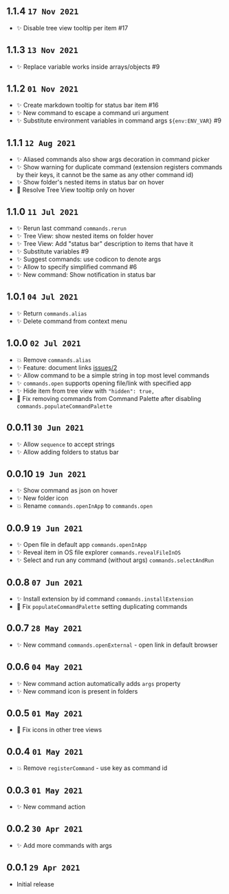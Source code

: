 ## 1.1.4 `17 Nov 2021`

- ✨ Disable tree view tooltip per item #17

## 1.1.3 `13 Nov 2021`

- ✨ Replace variable works inside arrays/objects #9

## 1.1.2 `01 Nov 2021`

- ✨ Create markdown tooltip for status bar item #16
- ✨ New command to escape a command uri argument
- ✨ Substitute environment variables in command args `${env:ENV_VAR}` #9

## 1.1.1 `12 Aug 2021`

- ✨ Aliased commands also show args decoration in command picker
- ✨ Show warning for duplicate command (extension registers commands by their keys, it cannot be the same as any other command id)
- ✨ Show folder's nested items in status bar on hover
- 🐛 Resolve Tree View tooltip only on hover

## 1.1.0 `11 Jul 2021`

- ✨ Rerun last command `commands.rerun`
- ✨ Tree View: show nested items on folder hover
- ✨ Tree View: Add "status bar" description to items that have it
- ✨ Substitute variables #9
- ✨ Suggest commands: use codicon to denote args
- ✨ Allow to specify simplified command #6
- ✨ New command: Show notification in status bar

## 1.0.1 `04 Jul 2021`

- ✨ Return `commands.alias`
- ✨ Delete command from context menu

## 1.0.0 `02 Jul 2021`

- 💥 Remove `commands.alias`
- ✨ Feature: document links [issues/2](https://github.com/usernamehw/vscode-commands/issues/2)
- ✨ Allow command to be a simple string in top most level commands
- ✨ `commands.open` supports opening file/link with specified app
- ✨ Hide item from tree view with `"hidden": true,`
- 🐛 Fix removing commands from Command Palette after disabling `commands.populateCommandPalette`

## 0.0.11 `30 Jun 2021`

- ✨ Allow `sequence` to accept strings
- ✨ Allow adding folders to status bar

## 0.0.10 `19 Jun 2021`

- ✨ Show command as json on hover
- ✨ New folder icon
- 💥 Rename `commands.openInApp` to `commands.open`

## 0.0.9 `19 Jun 2021`

- ✨ Open file in default app `commands.openInApp`
- ✨ Reveal item in OS file explorer `commands.revealFileInOS`
- ✨ Select and run any command (without args) `commands.selectAndRun`

## 0.0.8 `07 Jun 2021`

- ✨ Install extension by id command `commands.installExtension`
- 🐛 Fix `populateCommandPalette` setting duplicating commands

## 0.0.7 `28 May 2021`

- ✨ New command `commands.openExternal` - open link in default browser

## 0.0.6 `04 May 2021`

- ✨ New command action automatically adds `args` property
- ✨ New command icon is present in folders

## 0.0.5 `01 May 2021`

- 🐛 Fix icons in other tree views

## 0.0.4 `01 May 2021`

- 💥 Remove `registerCommand` - use key as command id

## 0.0.3 `01 May 2021`

- ✨ New command action

## 0.0.2 `30 Apr 2021`

- ✨ Add more commands with args

## 0.0.1 `29 Apr 2021`

- Initial release